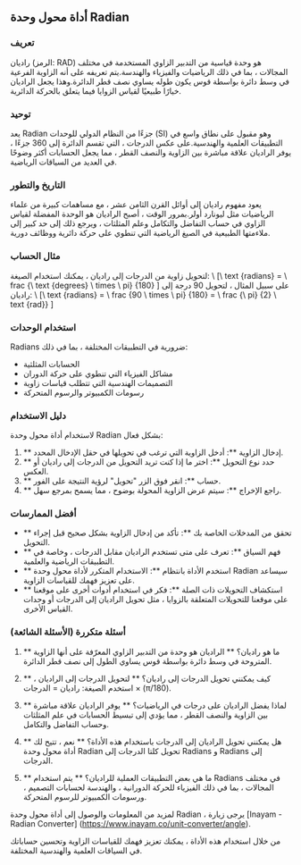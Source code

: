 ## أداة محول وحدة Radian

### تعريف
راديان (الرمز: RAD) هو وحدة قياسية من التدبير الزاوي المستخدمة في مختلف المجالات ، بما في ذلك الرياضيات والفيزياء والهندسة.يتم تعريفه على أنه الزاوية الفرعية في وسط دائرة بواسطة قوس يكون طوله يساوي نصف قطر الدائرة.وهذا يجعل الراديان خيارًا طبيعيًا لقياس الزوايا فيما يتعلق بالحركة الدائرية.

### توحيد
يعد Radian جزءًا من النظام الدولي للوحدات (SI) وهو مقبول على نطاق واسع في التطبيقات العلمية والهندسية.على عكس الدرجات ، التي تقسم الدائرة إلى 360 جزءًا ، يوفر الراديان علاقة مباشرة بين الزاوية والنصف القطر ، مما يجعل الحسابات أكثر وضوحًا في العديد من السياقات الرياضية.

### التاريخ والتطور
يعود مفهوم راديان إلى أوائل القرن الثامن عشر ، مع مساهمات كبيرة من علماء الرياضيات مثل ليونارد أولر.بمرور الوقت ، أصبح الراديان هو الوحدة المفضلة لقياس الزاوي في حساب التفاضل والتكامل وعلم المثلثات ، ويرجع ذلك إلى حد كبير إلى ملاءمتها الطبيعية في الصيغ الرياضية التي تنطوي على حركة دائرية ووظائف دورية.

### مثال الحساب
لتحويل زاوية من الدرجات إلى راديان ، يمكنك استخدام الصيغة:
\ [\ text {radians} = \ frac {\ text {degrees} \ times \ pi} {180} \]
على سبيل المثال ، لتحويل 90 درجة إلى راديان:
\ [\ text {radians} = \ frac {90 \ times \ pi} {180} = \ frac {\ pi} {2} \ text {rad}} \]

### استخدام الوحدات
Radians ضرورية في التطبيقات المختلفة ، بما في ذلك:
- الحسابات المثلثية
- مشاكل الفيزياء التي تنطوي على حركة الدوران
- التصميمات الهندسية التي تتطلب قياسات زاوية
- رسومات الكمبيوتر والرسوم المتحركة

### دليل الاستخدام
لاستخدام أداة محول وحدة Radian بشكل فعال:
1. ** إدخال الزاوية **: أدخل الزاوية التي ترغب في تحويلها في حقل الإدخال المحدد.
2. ** حدد نوع التحويل **: اختر ما إذا كنت تريد التحويل من الدرجات إلى راديان أو العكس.
3. ** حساب **: انقر فوق الزر "تحويل" لرؤية النتيجة على الفور.
4. ** راجع الإخراج **: سيتم عرض الزاوية المحولة بوضوح ، مما يسمح بمرجع سهل.

### أفضل الممارسات
- ** تحقق من المدخلات الخاصة بك **: تأكد من إدخال الزاوية بشكل صحيح قبل إجراء التحويل.
- ** فهم السياق **: تعرف على متى تستخدم الراديان مقابل الدرجات ، وخاصة في التطبيقات الرياضية والعلمية.
- ** استخدم الأداة بانتظام **: الاستخدام المتكرر لأداة محول وحدة Radian سيساعد على تعزيز فهمك للقياسات الزاوية.
- ** استكشاف التحويلات ذات الصلة **: فكر في استخدام أدوات أخرى على موقعنا على موقعنا للتحويلات المتعلقة بالزوايا ، مثل تحويل الراديان إلى الدرجات أو وحدات القياس الأخرى.

### أسئلة متكررة (الأسئلة الشائعة)

1. ** ما هو راديان؟ **
الراديان هو وحدة من التدبير الزاوي المعرّفة على أنها الزاوية المتروحة في وسط دائرة بواسطة قوس يساوي الطول إلى نصف قطر الدائرة.

2. ** كيف يمكنني تحويل الدرجات إلى راديان؟ **
لتحويل الدرجات إلى الراديان ، استخدم الصيغة: راديان = الدرجات × (π/180).

3. ** لماذا يفضل الراديان على درجات في الرياضيات؟ **
يوفر الراديان علاقة مباشرة بين الزاوية والنصف القطر ، مما يؤدي إلى تبسيط الحسابات في علم المثلثات وحساب التفاضل والتكامل.

4. ** هل يمكنني تحويل الراديان إلى الدرجات باستخدام هذه الأداة؟ **
نعم ، تتيح لك أداة محول وحدة Radian تحويل كلتا الدرجات إلى Radians و Radians إلى الدرجات.

5. ** ما هي بعض التطبيقات العملية للراديان؟ **
يتم استخدام Radians في مختلف المجالات ، بما في ذلك الفيزياء للحركة الدورانية ، والهندسة لحسابات التصميم ، ورسومات الكمبيوتر للرسوم المتحركة.

لمزيد من المعلومات والوصول إلى أداة محول وحدة Radian ، يرجى زيارة [Inayam - Radian Converter] (https://www.inayam.co/unit-converter/angle).

من خلال استخدام هذه الأداة ، يمكنك تعزيز فهمك للقياسات الزاوية وتحسين حساباتك في السياقات العلمية والهندسية المختلفة.